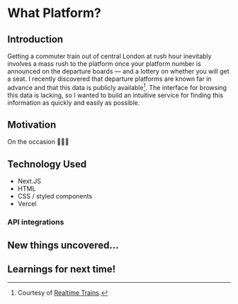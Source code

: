 # What Platform?

## Introduction

Getting a commuter train out of central London at rush hour inevitably involves a mass rush to the platform once your platform number is announced on the departure boards — and a lottery on whether you will get a seat. I recently discovered that departure platforms are known far in advance and that this data is publicly available[^1]. The interface for browsing this data is lacking, so I wanted to build an intuitive service for finding this information as quickly and easily as possible.

## Motivation

On the occasion 👨🏻‍🎓

## Technology Used

- Next.JS
- HTML
- CSS / styled components
- Vercel

### API integrations

## New things uncovered...

## Learnings for next time!

[^1]: Courtesy of [Realtime Trains](https://www.realtimetrains.co.uk/).

